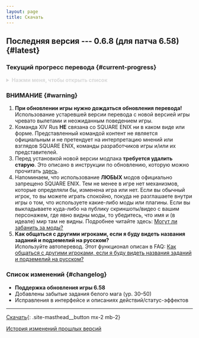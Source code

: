 ```yaml
---
layout: page
title: Скачать
---
```


## Последняя версия --- 0.6.8 (для патча 6.58) {#latest}

<!-- **ВНИМАНИЕ!**\
Модификация временно недоступна для скачивания, пока мы не обновим её для новой версии игры **6.55**. -->

### Текущий прогресс перевода {#current-progress}

<details style="color: #d8d8d8">
  <summary><b>Нажми меня, чтобы открыть список</b>
  </summary>

  * Значительная часть интерфейса
  * Основной сюжет:
    * **A Realm Reborn** --- полностью (патчи игры --- 2.0--2.58)
    * **Heavensward** --- полностью (патчи игры --- 3.0--3.58)
	* **Stormblood** --- полностью (патчи игры --- 4.0--4.58)
	* **Shadowbringers** --- полностью (патчи игры --- 5.0--5.58)
	* **Endwalker** --- 1-я часть, до задания <<Возвращение>> / <<Returning Home>> (ур. 84)
  * Хроники новой эры:
    * **Кристальная башня** (*Crystal Tower*)
	* **Тень Мхака** (*The Shadow of Mhach*)
  * Задания классов и профессий:
    * **Арканист** (*Arcanist*) --- ур. 1--30
	* **Призыватель** (*Summoner*) --- ур. 30--50
    * **Учёный** (*Scholar*) --- ур. 30--50
	* **Гладиатор** / **Паладин** (*Gladiator* / *Paladin*) --- ур. 1--50
    * **Борец** / **Монах** (*Pugilist* / *Monk*) --- ур. 1--60
	* **Мародёр** / **Воин** (*Marauder* / *Warrior*) --- ур. 1--50
    * **Копейщик** / **Драгун** (*Lancer* / *Dragoon*) --- ур. 1--50
    * **Лучник** / **Бард** (*Archer* / *Bard*) --- ур. 1--50
    * **Разбойник** (*Rogue*) --- ур. 1--30
    * **Оккультист** / **Чёрный маг** (*Thaumaturge* / *Black Mage*) --- ур. 1--50
    * **Элементалист** / **Белый маг** (*Conjurer* / *White Mage*) --- ур. 1--50
    * **Тёмный рыцарь** (*Dark Knight*) --- ур. 30--80
    * **Самурай** (*Samurai*) --- ур. 50--70
	* **Красный маг** (*Red Mage*) --- ур. 50--70
	* **Ганбрейкер** (*Gunbreaker*) --- ур. 70--80
	* **Жнец** (*Reaper*) --- ур. 70--80
    * **Алхимик** (*Alchemist*) --- ур. 1--50
  * Ролевые задания:
    * **Shadowbringers**:
	  * Защитник (*Tank*)
	  * Боец (*Physical DPS*)
	  * Боевой маг (*Magical DPS*)
  * Некоторые побочные задания --- выборочно, больше приоритет на задания разблокировки контента (синие)
  * **Все текущие описания действий и навыков боевых классов/профессий (PvE и PvP)**
    * Статус-эффекты пока переведены частично
	* Описания шкал профессий в процессе перевода
  * **Все текущие описания действий и навыков ремесленников и собирателей**
    * Статус-эффекты пока не переведены

  Также по возможности старае7мся переводить задания грядущих и текущих сезонных событий.
</details>

### ВНИМАНИЕ {#warning}

1. **При обновлении игры нужно дождаться обновления перевода!**\
   Использование устаревшей версии перевода с новой версией игры чревато вылетами и неожиданным поведением игры.
2. Команда XIV Rus **НЕ** связана со SQUARE ENIX ни в каком виде или форме. Представленный командой контент не является официальным и не претендует на интерпретацию мнений или взглядов SQUARE ENIX, команды разработчиков игры и/или их представителей.
3. Перед установкой новой версии модпака **требуется удалить старую**. Это описано в инструкции по обновлению, которую можно прочитать [здесь](/guide/update).
4. Напоминаем, что использование **ЛЮБЫХ** модов официально запрещено SQUARE ENIX. Тем не менее в игре нет механизмов, которые определяли бы, изменена игра или нет. Если вы обычный игрок, то вы можете играть спокойно, покуда не разглашаете внутри игры о том, что используете какие-либо моды или плагины. Если вы выкладываете куда-либо на публику скриншоты/видео с вашим персонажем, где явно видны моды, то убедитесь, что имя и (в идеале) мир там не видны. Подробнее читайте здесь: [Могут ли забанить за моды?](/faq#q-is-using-mods-a-bannable-offense)
5. **Как общаться с другими игроками, если я буду видеть названия заданий и подземелий на русском?**\
   Используйте автоперевод. Этот функционал описан в FAQ: [Как общаться с другими игроками, если я буду видеть названия заданий и подземелий на русском?](/faq#q-how-to-speak-with-other-players)

### Список изменений {#changelog}

* **Поддержка обновления игры 6.58**
* Добавлены забытые задания белого мага (ур. 30–50)
* Исправления в интерфейсе и описаниях действий/статус-эффектов

---

<!-- **Скачивание временно недоступно,\
ожидайте обновления модификации\
под новую версию игры (6.55).** -->

[Скачать](https://github.com/xivrus/xiv_ru_weblate/releases/latest/download/release.pmp){: .site-masthead__button mx-2 mb-2}

[История изменений прошлых версий](/changelog)
